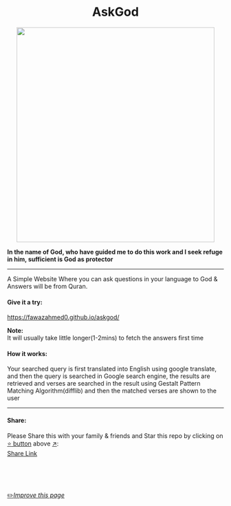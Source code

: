 <h1 align="center">AskGod   </h1>

<p align="center">
  <img width="460" height="500" src="https://github.com/fawazahmed0/askgod/raw/main/askgod.png">
</p>


**In the name of God, who have guided me to do this work and I seek refuge in him, sufficient is God as protector**

---

A Simple Website Where you can ask questions in your language to God & Answers will be from Quran.

#### Give it a try:
https://fawazahmed0.github.io/askgod/

**Note:**<br> It will usually take little longer(1-2mins) to fetch the answers first time

#### How it works:
Your searched query is first translated into English using google translate, and then the query is searched in Google search engine, the results are retrieved and verses are searched in the result using Gestalt Pattern Matching Algorithm(difflib) and then the matched verses are shown to the user

---

#### Share:
Please Share this with your family & friends and Star this repo by clicking on [:star: button](#) above [:arrow_upper_right:](#):<br>
[Share Link](https://fawazahmed0.github.io/donate.html?mymsg=%20&sharelink=https%3A%2F%2Ffawazahmed0.github.io%2Faskgod&smallsharetext=what%20is%20the%20purpose%20of%20life%3F%20%0AWhat%20is%20the%20purpose%20of%20life%3F&largesharetext=what%20is%20the%20purpose%20of%20life%3F%20%0AWhat%20is%20the%20purpose%20of%20life%3F&sharebtnmsg=%20&nodonatebtn=no)


<br>
<br>
<br>

[:pencil2:*Improve this page*](https://github.com/fawazahmed0/askgod/edit/main/README.md)
